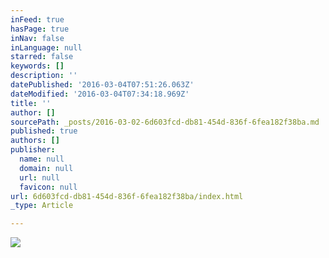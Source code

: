 ```yaml
---
inFeed: true
hasPage: true
inNav: false
inLanguage: null
starred: false
keywords: []
description: ''
datePublished: '2016-03-04T07:51:26.063Z'
dateModified: '2016-03-04T07:34:18.969Z'
title: ''
author: []
sourcePath: _posts/2016-03-02-6d603fcd-db81-454d-836f-6fea182f38ba.md
published: true
authors: []
publisher:
  name: null
  domain: null
  url: null
  favicon: null
url: 6d603fcd-db81-454d-836f-6fea182f38ba/index.html
_type: Article

---
```

![](https://s3-us-west-2.amazonaws.com/the-grid-img/p/e440f8c643959a2cced41daa51b09b2b644f7bae.jpg)